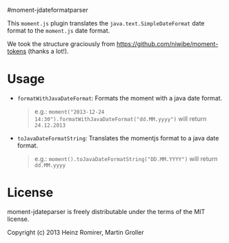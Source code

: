 #moment-jdateformatparser


This `moment.js` plugin translates the `java.text.SimpleDateFormat` date format to the `moment.js` date format.

We took the structure graciously from <https://github.com/niwibe/moment-tokens> (thanks a lot!).

Usage
=====
* `formatWithJavaDateFormat`: Formats the moment with a java date format.
  > e.g.: `moment("2013-12-24 14:30").formatWithJavaDateFormat("dd.MM.yyyy")` will return `24.12.2013`

* `toJavaDateFormatString`: Translates the momentjs format to a java date format.
  > e.g.: `moment().toJavaDateFormatString("DD.MM.YYYY")` will return `dd.MM.yyyy`

License
=======
moment-jdateparser is freely distributable under the terms of the MIT license.

Copyright (c) 2013 Heinz Romirer, Martin Groller
